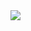 <html>
<head>
    <style>
        * {
            margin: 0;
            padding: 0;
        }
        .imgbox {
            display: block;
            height: 100%;
        }
        .center-fit {
            max-height: 100vh;
            max-width: 100%;
            margin-left: auto;
            margin-right: auto;
        }
    </style>
</head>
<body>
<div class="imgbox">
    <img class="center-fit" src='https://upload.wikimedia.org/wikipedia/commons/thumb/4/4b/Mr._Robot_Logo.svg/1985px-Mr._Robot_Logo.svg.png'>
</div>
</body>
</html>
